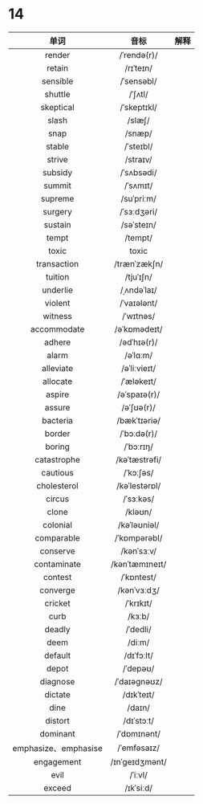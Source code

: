# 14

|         单词         |      音标      | 解释 |
| :------------------: | :------------: | :--: |
|        render        |  /ˈrendə(r)/   |      |
|        retain        |   /rɪˈteɪn/    |      |
|       sensible       |   /ˈsensəbl/   |      |
|       shuttle        |    /ˈʃʌtl/     |      |
|      skeptical       |  /ˈskeptɪkl/   |      |
|        slash         |     /slæʃ/     |      |
|         snap         |     /snæp/     |      |
|        stable        |   /ˈsteɪbl/    |      |
|        strive        |    /straɪv/    |      |
|       subsidy        |   /ˈsʌbsədi/   |      |
|        summit        |    /ˈsʌmɪt/    |      |
|       supreme        |   /suˈpriːm/   |      |
|       surgery        |  /ˈsɜːdʒəri/   |      |
|       sustain        |   /səˈsteɪn/   |      |
|        tempt         |    /tempt/     |      |
|        toxic         |     toxic      |      |
|     transaction      |  /trænˈzækʃn/  |      |
|       tuition        |   /tjuˈɪʃn/    |      |
|       underlie       |  /ˌʌndəˈlaɪ/   |      |
|       violent        |  /ˈvaɪələnt/   |      |
|       witness        |   /ˈwɪtnəs/    |      |
|     accommodate      |  /əˈkɒmədeɪt/  |      |
|        adhere        |  /ədˈhɪə(r)/   |      |
|        alarm         |    /əˈlɑːm/    |      |
|      alleviate       |  /əˈliːvieɪt/  |      |
|       allocate       |   /ˈæləkeɪt/   |      |
|        aspire        |  /əˈspaɪə(r)/  |      |
|        assure        |   /əˈʃʊə(r)/   |      |
|       bacteria       |  /bækˈtɪəriə/  |      |
|        border        |  /ˈbɔːdə(r)/   |      |
|        boring        |   /ˈbɔːrɪŋ/    |      |
|     catastrophe      | /kəˈtæstrəfi/  |      |
|       cautious       |   /ˈkɔːʃəs/    |      |
|     cholesterol      | /kəˈlestərɒl/  |      |
|        circus        |   /ˈsɜːkəs/    |      |
|        clone         |    /kləʊn/     |      |
|       colonial       |  /kəˈləʊniəl/  |      |
|      comparable      |  /ˈkɒmpərəbl/  |      |
|       conserve       |   /kənˈsɜːv/   |      |
|     contaminate      | /kənˈtæmɪneɪt/ |      |
|       contest        |   /ˈkɒntest/   |      |
|       converge       |  /kənˈvɜːdʒ/   |      |
|       cricket        |   /ˈkrɪkɪt/    |      |
|         curb         |     /kɜːb/     |      |
|        deadly        |    /ˈdedli/    |      |
|         deem         |     /diːm/     |      |
|       default        |   /dɪˈfɔːlt/   |      |
|        depot         |    /ˈdepəʊ/    |      |
|       diagnose       |  /ˈdaɪəɡnəʊz/  |      |
|       dictate        |   /dɪkˈteɪt/   |      |
|         dine         |     /daɪn/     |      |
|       distort        |   /dɪˈstɔːt/   |      |
|       dominant       |  /ˈdɒmɪnənt/   |      |
| emphasize、emphasise |  /ˈemfəsaɪz/   |      |
|      engagement      | /ɪnˈɡeɪdʒmənt/ |      |
|         evil         |    /ˈiːvl/     |      |
|        exceed        |   /ɪkˈsiːd/    |      |